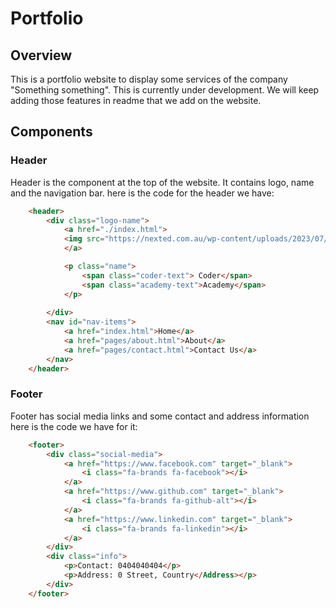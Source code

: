 # Portfolio

## Overview
This is a portfolio website to display some services of the company "Something something". This is currently under development. We will keep adding those features in readme that we add on the website.

## Components

### Header
Header is the component at the top of the website. It contains logo, name and the navigation bar.
here is the code for the header we have:
```html
    <header>
        <div class="logo-name">
            <a href="./index.html">
            <img src="https://nexted.com.au/wp-content/uploads/2023/07/CODR_Logo_Black-_-Green_RGB.png" alt="Coder Academy Logo">
            </a>

            <p class="name">
                <span class="coder-text"> Coder</span>
                <span class="academy-text">Academy</span>
            </p>
            
        </div>
        <nav id="nav-items">
            <a href="index.html">Home</a>
            <a href="pages/about.html">About</a>
            <a href="pages/contact.html">Contact Us</a>
        </nav>
    </header>
```

### Footer
Footer has social media links and some contact and address information here is the code we have for it:
```html
    <footer>
        <div class="social-media">
            <a href="https://www.facebook.com" target="_blank">
                <i class="fa-brands fa-facebook"></i>
            </a>
            <a href="https://www.github.com" target="_blank">
                <i class="fa-brands fa-github-alt"></i>
            </a>
            <a href="https://www.linkedin.com" target="_blank">
                <i class="fa-brands fa-linkedin"></i>
            </a>
        </div>
        <div class="info">
            <p>Contact: 0404040404</p>
            <p>Address: 0 Street, Country</Address></p>
        </div>
    </footer>
```